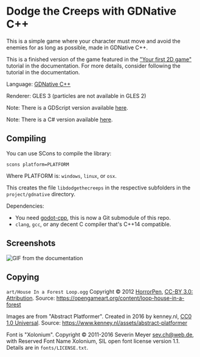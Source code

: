 # Dodge the Creeps with GDNative C++

This is a simple game where your character must move
and avoid the enemies for as long as possible, made in GDNative C++.

This is a finished version of the game featured in the
["Your first 2D game"](https://docs.godotengine.org/en/latest/getting_started/first_2d_game/index.html)
tutorial in the documentation. For more details,
consider following the tutorial in the documentation.

Language: [GDNative C++](https://docs.godotengine.org/en/latest/tutorials/scripting/gdnative/index.html)

Renderer: GLES 3 (particles are not available in GLES 2)

Note: There is a GDScript version available [here](https://github.com/godotengine/godot-demo-projects/tree/master/2d/dodge_the_creeps).

Note: There is a C# version available [here](https://github.com/godotengine/godot-demo-projects/tree/master/mono/dodge_the_creeps).

## Compiling

You can use SCons to compile the library:

```
scons platform=PLATFORM
```

Where PLATFORM is: `windows`, `linux`, or `osx`.

This creates the file `libdodgethecreeps` in the respective
subfolders in the `project/gdnative` directory.

Dependencies:
 * You need [godot-cpp](https://github.com/godotengine/godot-cpp),
   this is now a Git submodule of this repo.
 * `clang`, `gcc`, or any decent C compiler that's C++14 compatible.

## Screenshots

![GIF from the documentation](https://docs.godotengine.org/en/latest/_images/dodge_preview.gif)

## Copying

`art/House In a Forest Loop.ogg` Copyright &copy; 2012 [HorrorPen](https://opengameart.org/users/horrorpen), [CC-BY 3.0: Attribution](http://creativecommons.org/licenses/by/3.0/). Source: https://opengameart.org/content/loop-house-in-a-forest

Images are from "Abstract Platformer". Created in 2016 by kenney.nl, [CC0 1.0 Universal](http://creativecommons.org/publicdomain/zero/1.0/). Source: https://www.kenney.nl/assets/abstract-platformer

Font is "Xolonium". Copyright &copy; 2011-2016 Severin Meyer <sev.ch@web.de>, with Reserved Font Name Xolonium, SIL open font license version 1.1. Details are in `fonts/LICENSE.txt`.
